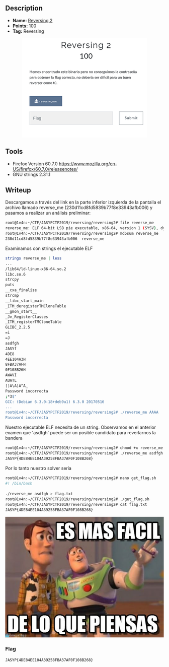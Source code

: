 ## Description
* **Name:** [Reversing 2](https://ctf.interferencias.tech/challenges#Reversing%202)
* **Points:** 100
* **Tag:** Reversing

<p align="center">
<img src="reversing2.png"/>
</p>

## Tools
* Firefox Version 60.7.0 https://www.mozilla.org/en-US/firefox/60.7.0/releasenotes/
* GNU strings 2.31.1

## Writeup
Descargamos a través del link en la parte inferior izquierda de la pantalla el archivo llamado reverse_me (230d11cd8fd5839b77f8e33943afb006) y pasamos a realizar un análisis preliminar:

```bash
root@1v4n:~/CTF/JASYPCTF2019/reversing/reversing2# file reverse_me
reverse_me: ELF 64-bit LSB pie executable, x86-64, version 1 (SYSV), dynamically linked, interpreter /lib64/ld-linux-x86-64.so.2, for GNU/Linux 3.2.0, BuildID[sha1]=29f6f329c02657bb25553a15bd6d277bf561f789, not stripped
root@1v4n:~/CTF/JASYPCTF2019/reversing/reversing2# md5sum reverse_me
230d11cd8fd5839b77f8e33943afb006  reverse_me
```
Examinamos con strings el ejecutable ELF

```bash
strings reverse_me | less
...
/lib64/ld-linux-x86-64.so.2
libc.so.6
strcpy
puts
__cxa_finalize
strcmp
__libc_start_main
_ITM_deregisterTMCloneTable
__gmon_start__
_Jv_RegisterClasses
_ITM_registerTMCloneTable
GLIBC_2.2.5
=i       
=J       
asdfgh
JASYf
4DE8
4EE104A3H
8FBA37AFH
0F108B26H
AWAVI
AUATL
[]A\A]A^A_
Password incorrecta
;*3$"
GCC: (Debian 6.3.0-18+deb9u1) 6.3.0 20170516
...
root@1v4n:~/CTF/JASYPCTF2019/reversing/reversing2# ./reverse_me AAAA
Password incorrecta
```
Nuestro ejecutable ELF necesita de un string. Observamos en el anterior examen que 'asdfgh' puede ser un posible candidato para reverlarnos la bandera

```bash
root@1v4n:~/CTF/JASYPCTF2019/reversing/reversing2# chmod +x reverse_me
root@1v4n:~/CTF/JASYPCTF2019/reversing/reversing2# ./reverse_me asdfgh
JASYP{4DE84EE104A39258FBA37AF0F108B268}
```
Por lo tanto nuestro solver sería

```bash
root@1v4n:~/CTF/JASYPCTF2019/reversing/reversing2# nano get_flag.sh
#! /bin/bash

./reverse_me asdfgh > flag.txt
root@1v4n:~/CTF/JASYPCTF2019/reversing/reversing2# ./get_flag.sh
root@1v4n:~/CTF/JASYPCTF2019/reversing/reversing2# cat flag.txt
JASYP{4DE84EE104A39258FBA37AF0F108B268}
```
<p align="center">
<img src="reversing2_2.png"/>
</p>

### Flag

`JASYP{4DE84EE104A39258FBA37AF0F108B268}`
